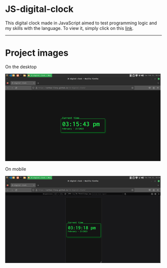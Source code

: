 # JS-digital-clock

This digital clock made in JavaScript aimed to test programming logic and my skills with the language.
To view it, simply click on this [link](https://arthur-llevy.github.io/JS-digital-clock/).

---

# Project images

On the desktop

<img src="./assets/desktopPrint.svg" alt="Screenshot on the desktop" width="500px">


On mobile

<img src="./assets/mobilePrint.svg" alt="Screenshot on mobile" width="500px">
